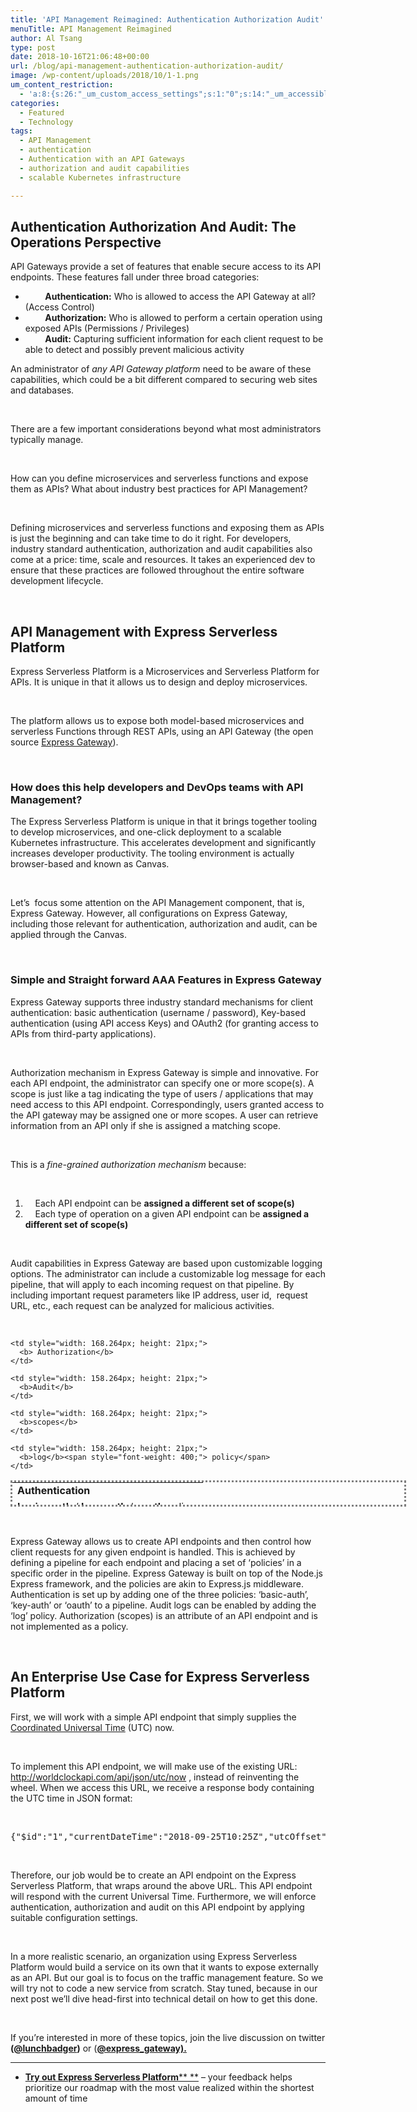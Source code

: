 ```yaml
---
title: 'API Management Reimagined: Authentication Authorization Audit'
menuTitle: API Management Reimagined
author: Al Tsang
type: post
date: 2018-10-16T21:06:48+00:00
url: /blog/api-management-authentication-authorization-audit/
image: /wp-content/uploads/2018/10/1-1.png
um_content_restriction:
  - 'a:8:{s:26:"_um_custom_access_settings";s:1:"0";s:14:"_um_accessible";s:1:"0";s:19:"_um_noaccess_action";s:1:"0";s:30:"_um_restrict_by_custom_message";s:1:"0";s:27:"_um_restrict_custom_message";s:0:"";s:19:"_um_access_redirect";s:1:"0";s:23:"_um_access_redirect_url";s:0:"";s:28:"_um_access_hide_from_queries";s:1:"0";}'
categories:
  - Featured
  - Technology
tags:
  - API Management
  - authentication
  - Authentication with an API Gateways
  - authorization and audit capabilities
  - scalable Kubernetes infrastructure

---
```

## **Authentication Authorization And Audit: The Operations Perspective**

<span style="font-weight: 400;">API Gateways provide a set of features that enable secure access to its API endpoints. These features fall under three broad categories:</span>

  *  <span style="font-weight: 400;">        <strong>Authentication:</strong> Who is allowed to access the API Gateway at all? (Access Control)</span>
  *  <span style="font-weight: 400;">        <strong>Authorization:</strong> Who is allowed to perform a certain operation using exposed APIs (Permissions / Privileges)</span>
  *  <span style="font-weight: 400;">        <strong>Audit:</strong> Capturing sufficient information for each client request to be able to detect and possibly prevent malicious activity</span>

<span style="font-weight: 400;">An administrator of <em>any API Gateway platform</em> need to be aware of these capabilities, which could be a bit different compared to securing web sites and databases.</span>

&nbsp;

<span style="font-weight: 400;">There are a few important considerations beyond what most administrators typically manage.</span>

&nbsp;

<span style="font-weight: 400;">How can you define microservices and serverless functions and expose them as APIs? </span><span style="font-weight: 400;">What about industry best practices for API Management?</span>

&nbsp;

<span style="font-weight: 400;">Defining microservices and serverless functions and exposing them as APIs is just the beginning and can take time to do it right. For developers, industry standard authentication, authorization and audit capabilities also come at a price: time, scale and resources. It takes an experienced dev to ensure that these practices are followed throughout the entire software development lifecycle. </span>

&nbsp;

## **API Management with Express Serverless Platform**

<span style="font-weight: 400;">Express Serverless Platform is a Microservices and Serverless Platform for APIs. It is unique in that it allows us to design and deploy microservices.</span>

&nbsp;

<span style="font-weight: 400;">The platform allows us to expose both model-based microservices and serverless Functions through REST APIs, using an API Gateway (the open source</span> [<span style="font-weight: 400;">Express Gateway</span>][1]<span style="font-weight: 400;">).</span>

&nbsp;

### How does this help developers and DevOps teams with API Management?

<span style="font-weight: 400;">The Express Serverless Platform is unique in that it brings together tooling to develop microservices, and one-click deployment to a scalable Kubernetes infrastructure. This accelerates development and significantly increases developer productivity. The tooling environment is actually browser-based and known as Canvas.</span>

&nbsp;

<span style="font-weight: 400;">Let&#8217;s  focus some attention on the API Management component, that is, Express Gateway. However, all configurations on Express Gateway, including those relevant for authentication, authorization and audit, can be applied through the Canvas.</span>

&nbsp;

### **Simple and Straight forward AAA Features in Express Gateway**

<span style="font-weight: 400;">Express Gateway supports three industry standard mechanisms for client authentication: basic authentication (username / password), Key-based authentication (using API access Keys) and OAuth2 (for granting access to APIs from third-party applications).</span>

&nbsp;

<span style="font-weight: 400;">Authorization mechanism in Express Gateway is simple and innovative. For each API endpoint, the administrator can specify one or more scope(s). A scope is just like a tag indicating the type of users / applications that may need access to this API endpoint. Correspondingly, users granted access to the API gateway may be assigned one or more scopes. A user can retrieve information from an API only if she is assigned a matching scope.</span>

&nbsp;

<span style="font-weight: 400;">This is a <em>fine-grained authorization mechanism</em> because:</span>

&nbsp;

  1.  <span style="font-weight: 400;">    Each API endpoint can be <strong>assigned a different set of scope(s)</strong></span>
  2.  <span style="font-weight: 400;">  </span> <span style="font-weight: 400;"> Each type of operation on a given API endpoint can be <strong>assigned a different set of scope(s)</strong></span>

&nbsp;

<span style="font-weight: 400;">Audit capabilities in Express Gateway are based upon customizable logging options. The administrator can include a customizable log message for each pipeline, that will apply to each incoming request on that pipeline. By including important request parameters like IP address, user id,  request URL, etc., each request can be analyzed for malicious activities.</span>

&nbsp;

<table style="border-style: dotted; height: 42px; width: 633px;">
  <tr style="height: 21px;">
    <td style="width: 289.375px; height: 21px;">
      <b>Authentication</b>
    </td>
    
    <td style="width: 168.264px; height: 21px;">
      <b> Authorization</b>
    </td>
    
    <td style="width: 158.264px; height: 21px;">
      <b>Audit</b>
    </td>
  </tr>
  
  <tr style="height: 21px;">
    <td style="width: 289.375px; height: 21px;">
      <b>basic-auth</b><span style="font-weight: 400;"> / </span><b>key-auth</b><span style="font-weight: 400;"> / </span><b>oauth </b><span style="font-weight: 400;">policy</span>
    </td>
    
    <td style="width: 168.264px; height: 21px;">
      <b>scopes</b>
    </td>
    
    <td style="width: 158.264px; height: 21px;">
      <b>log</b><span style="font-weight: 400;"> policy</span>
    </td>
  </tr>
</table>

&nbsp;

<span style="font-weight: 400;">Express Gateway allows us to create API endpoints and then control how client requests for any given endpoint is handled. This is achieved by defining a pipeline for each endpoint and placing a set of &#8216;policies&#8217; in a specific order in the pipeline. Express Gateway is built on top of the Node.js Express framework, and the policies are akin to Express.js middleware. Authentication is set up by adding one of the three policies: &#8216;basic-auth&#8217;, &#8216;key-auth&#8217; or &#8216;oauth&#8217; to a pipeline. Audit logs can be enabled by adding the &#8216;log&#8217; policy. Authorization (scopes) is an attribute of an API endpoint and is not implemented as a policy.</span>

&nbsp;

## **An Enterprise Use Case for Express Serverless Platform**

<span style="font-weight: 400;">First, we will work with a simple API endpoint that simply supplies the</span> [<span style="font-weight: 400;">Coordinated Universal Time</span>][2] <span style="font-weight: 400;">(UTC) now.</span>

&nbsp;

<span style="font-weight: 400;">To implement this API endpoint, we will make use of the existing URL:</span> [<span style="font-weight: 400;">http://worldclockapi.com/api/json/utc/now</span>][3] <span style="font-weight: 400;">, instead of reinventing the wheel. When we access this URL, we receive a response body containing the UTC time in JSON format:</span>

&nbsp;

<pre><span style="font-weight: 400;">{"$id":"1","currentDateTime":"2018-09-25T10:25Z","utcOffset":"00:00:00","isDayLightSavingsTime":false,"dayOfTheWeek":"Tuesday","timeZoneName":"UTC","currentFileTime":131823447213150424,"ordinalDate":"2018-268","serviceResponse":null}</span></pre>

&nbsp;

<span style="font-weight: 400;">Therefore, our job would be to create an API endpoint on the Express Serverless Platform, that wraps around the above URL. This API endpoint will respond with the current Universal Time. Furthermore, we will enforce authentication, authorization and audit on this API endpoint by applying suitable configuration settings.</span>

&nbsp;

<span style="font-weight: 400;">In a more realistic scenario, an organization using Express Serverless Platform would build a service on its own that it wants to expose externally as an API. But our goal is to focus on the traffic management feature. So we will try not to code a new service from scratch. Stay tuned, because in our next post we&#8217;ll dive head-first into technical detail on how to get this done.</span>

&nbsp;

If you&#8217;re interested in more of these topics, join the live discussion on twitter **([@lunchbadger][4])** or (**[@express_gateway).][5]**

* * *

  * [**Try out Express Serverless Platform**** **][6] &#8211; your feedback helps prioritize our roadmap with the most value realized within the shortest amount of time


<div class="spaced" style="padding-top:15px; clear:both;" >
</div>



 [1]: http://www.express-gateway.io?utm_source=content_mkt_apimgnt&utm_medium=blog&utm_campaign=2018-08-trial-launch&utm_content=link
 [2]: https://en.wikipedia.org/wiki/Coordinated_Universal_Time
 [3]: http://worldclockapi.com/api/json/utc/now
 [4]: http://www.twitter.com/lunchbadger
 [5]: https://twitter.com/express_gateway
 [6]: /getting-started/
 [7]: https://www.lunchbadger.com/express-api-gateway-enterprise-support?utm_source=content_mkt_apimgnt&utm_medium=blog&utm_campaign=2018-08-trial-launch&utm_content=link
 [8]: https://www.lunchbadger.com/express-gateway-enterprise/?utm_source=content_mkt_apimgnt&utm_medium=blog&utm_campaign=2018-08-trial-launch&utm_content=link
 [9]: http://eepurl.com/cSR5vT?utm_source=content_mkt_apimgnt&utm_medium=blog&utm_campaign=2018-08-trial-launch&utm_content=link